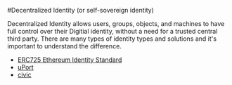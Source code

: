 #Decentralized Identity (or self-sovereign identity)

Decentralized Identity allows users, groups, objects, and machines to have full control over their Digitial identity, without a need for a trusted central third party. There are many types of identity types and solutions and it's important to understand the difference. 

* [ERC725 Ethereum Identity Standard](ERC725.md)
* [uPort](uport.md)
* [civic](civic.md)